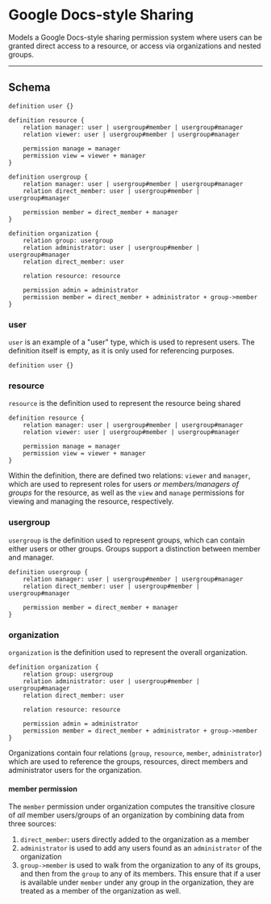 # Google Docs-style Sharing

Models a Google Docs-style sharing permission system where users can be granted direct access to a resource, or access via organizations and nested groups.

---

## Schema

```zed
definition user {}

definition resource {
    relation manager: user | usergroup#member | usergroup#manager
    relation viewer: user | usergroup#member | usergroup#manager

    permission manage = manager
    permission view = viewer + manager
}

definition usergroup {
    relation manager: user | usergroup#member | usergroup#manager
    relation direct_member: user | usergroup#member | usergroup#manager

    permission member = direct_member + manager
}

definition organization {
    relation group: usergroup
    relation administrator: user | usergroup#member | usergroup#manager
    relation direct_member: user

    relation resource: resource

    permission admin = administrator
    permission member = direct_member + administrator + group->member
}
```

### user

`user` is an example of a "user" type, which is used to represent users. The definition itself is empty, as it is only used for referencing purposes.

```zed
definition user {}
```

### resource

`resource` is the definition used to represent the resource being shared

```zed
definition resource {
    relation manager: user | usergroup#member | usergroup#manager
    relation viewer: user | usergroup#member | usergroup#manager

    permission manage = manager
    permission view = viewer + manager
}
```

Within the definition, there are defined two relations: `viewer` and `manager`, which are used to represent roles for users _or members/managers of groups_ for the resource, as well as the `view` and `manage` permissions for viewing and managing the resource, respectively.

### usergroup

`usergroup` is the definition used to represent groups, which can contain either users or other groups. Groups support a distinction between member and manager.

```zed
definition usergroup {
    relation manager: user | usergroup#member | usergroup#manager
    relation direct_member: user | usergroup#member | usergroup#manager

    permission member = direct_member + manager
}
```

### organization

`organization` is the definition used to represent the overall organization.

```zed
definition organization {
    relation group: usergroup
    relation administrator: user | usergroup#member | usergroup#manager
    relation direct_member: user

    relation resource: resource

    permission admin = administrator
    permission member = direct_member + administrator + group->member
}
```

Organizations contain four relations (`group`, `resource`, `member`, `administrator`) which are used to reference the groups, resources, direct members and administrator users for the organization.

#### member permission

The `member` permission under organization computes the transitive closure of _all_ member users/groups of an organization by combining data from three sources:

1. `direct_member`: users directly added to the organization as a member
2. `administrator` is used to add any users found as an `administrator` of the organization
3. `group->member` is used to walk from the organization to any of its groups, and then from the `group` to any of its members. This ensure that if a user is available under `member` under any group in the organization, they are treated as a member of the organization as well.
